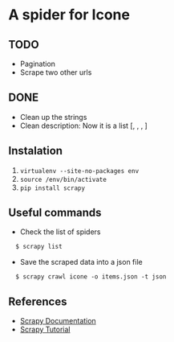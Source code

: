 # A spider for Icone 

## TODO
- Pagination
- Scrape two other urls 

## DONE
- Clean up the strings
- Clean description: Now it is a list [, , , ]

## Instalation

1. `virtualenv --site-no-packages env`
2. `source /env/bin/activate`
3. `pip install scrapy`

## Useful commands

- Check the list of spiders

```bash
  $ scrapy list
```


- Save the scraped data into a json file

```
  $ scrapy crawl icone -o items.json -t json
```


## References

- [Scrapy Documentation](http://doc.scrapy.org/en/0.14/index.html)
- [Scrapy Tutorial](http://readthedocs.org/docs/scrapy/en/0.14/intro/tutorial.html)

